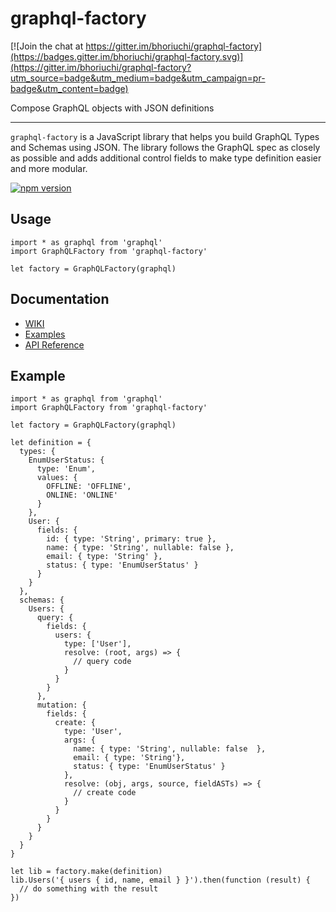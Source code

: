 # graphql-factory

[![Join the chat at https://gitter.im/bhoriuchi/graphql-factory](https://badges.gitter.im/bhoriuchi/graphql-factory.svg)](https://gitter.im/bhoriuchi/graphql-factory?utm_source=badge&utm_medium=badge&utm_campaign=pr-badge&utm_content=badge)

Compose GraphQL objects with JSON definitions

---

`graphql-factory` is a JavaScript library that helps you build GraphQL Types and Schemas using JSON. The library follows the GraphQL spec as closely as possible and adds additional control fields to make type definition easier and more modular.

[![npm version](https://badge.fury.io/js/graphql-factory.svg)](https://badge.fury.io/js/graphql-factory)

## Usage

```
import * as graphql from 'graphql'
import GraphQLFactory from 'graphql-factory'

let factory = GraphQLFactory(graphql)

```

## Documentation

* [WIKI](https://github.com/bhoriuchi/graphql-factory/wiki)
* [Examples](https://github.com/bhoriuchi/graphql-factory/wiki/Examples)
* [API Reference](https://github.com/bhoriuchi/graphql-factory/wiki/API-Reference)

## Example

```
import * as graphql from 'graphql'
import GraphQLFactory from 'graphql-factory'

let factory = GraphQLFactory(graphql)

let definition = {
  types: {
    EnumUserStatus: {
      type: 'Enum',
      values: {
        OFFLINE: 'OFFLINE',
        ONLINE: 'ONLINE'
      }
    },
    User: {
      fields: {
        id: { type: 'String', primary: true },
        name: { type: 'String', nullable: false },
        email: { type: 'String' },
        status: { type: 'EnumUserStatus' }
      }
    }
  },
  schemas: {
    Users: {
      query: {
        fields: {
          users: {
            type: ['User'],
            resolve: (root, args) => {
              // query code
            }
          }
        }
      },
      mutation: {
        fields: {
          create: {
            type: 'User',
            args: {
              name: { type: 'String', nullable: false  },
              email: { type: 'String'},
              status: { type: 'EnumUserStatus' }
            },
            resolve: (obj, args, source, fieldASTs) => {
              // create code
            }
          }
        }
      }
    }
  }
}

let lib = factory.make(definition)
lib.Users('{ users { id, name, email } }').then(function (result) {
  // do something with the result
})
```
